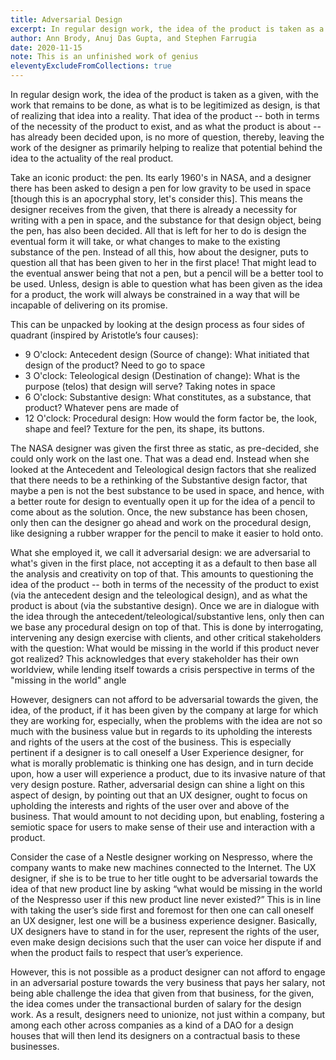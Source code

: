 ```yaml
---
title: Adversarial Design
excerpt: In regular design work, the idea of the product is taken as a given, with the work that remains to be done, as what is to be legitimized as design, is that of realizing that idea into a reality.
author: Ann Brody, Anuj Das Gupta, and Stephen Farrugia
date: 2020-11-15
note: This is an unfinished work of genius
eleventyExcludeFromCollections: true
---
```


In regular design work, the idea of the product is taken as a given, with the work that remains to be done, as what is to be legitimized as design, is that of realizing that idea into a reality. That idea of the product -- both in terms of the necessity of the product to exist, and as what the product is about -- has already been decided upon, is no more of question, thereby, leaving the work of the designer as primarily helping to realize that potential behind the idea to the actuality of the real product. 

Take an iconic product: the pen. Its early 1960's in NASA, and a designer there has been asked to design a pen for low gravity to be used in space [though this is an apocryphal story, let's consider this]. This means the designer receives from the given, that there is already a necessity for writing with a pen in space, and the substance for that design object, being the pen, has also been decided. All that is left for her to do is design the eventual form it will take, or what changes to make to the existing substance of the pen. Instead of all this, how about the designer, puts to question all that has been given to her in the first place! That might lead to the eventual answer being that not a pen, but a pencil will be a better tool to be used. Unless, design is able to question what has been given as the idea for a product, the work will always be constrained in a way that will be incapable of delivering on its promise.

This can be unpacked by looking at the design process as four sides of quadrant (inspired by Aristotle’s four causes):

- 9 O'clock: Antecedent design (Source of change): What initiated that design of the product? Need to go to space
- 3 O'clock: Teleological design (Destination of change): What is the purpose (telos) that design will serve? Taking notes in space
- 6 O'clock: Substantive design: What constitutes, as a substance, that product? Whatever pens are made of
- 12 O'clock: Procedural design: How would the form factor be, the look, shape and feel? Texture for the pen, its shape, its buttons.

The NASA designer was given the first three as static, as pre-decided, she could only work on the last one. That was a dead end. Instead when she looked at the Antecedent and Teleological design factors that she realized that there needs to be a rethinking of the Substantive design factor, that maybe a pen is not the best substance to be used in space, and hence, with a better route for design to eventually open it up for the idea of a pencil to come about as the solution. Once, the new substance has been chosen, only then can the designer go ahead and work on the procedural design, like designing a rubber wrapper for the pencil to make it easier to hold onto.

What she employed it, we call it adversarial design: we are adversarial to what's given in the first place, not accepting it as a default to then base all the analysis and creativity on top of that. This amounts to questioning the idea of the product -- both in terms of the necessity of the product to exist (via the antecedent design and the teleological design), and as what the product is about (via the substantive design). Once we are in dialogue with the idea through the antecedent/teleological/substantive lens, only then can we base any procedural design on top of that. This is done by interrogating, intervening any design exercise with clients, and other critical stakeholders with the question: What would be missing in the world if this product never got realized? This acknowledges that every stakeholder has their own worldview, while lending itself towards a crisis perspective in terms of the "missing in the world" angle

However, designers can not afford to be adversarial towards the given, the idea, of the product, if it has been given by the company at large for which they are working for, especially, when the problems with the idea are not so much with the business value but in regards to its upholding the interests and rights of the users at the cost of the business. This is especially pertinent if a designer is to call oneself a User Experience designer, for what is morally problematic is thinking one has design, and in turn decide upon, how a user will experience a product, due to its invasive nature of that very design posture. Rather, adversarial design can shine a light on this aspect of design, by pointing out that an UX designer, ought to focus on upholding the interests and rights of the user over and above of the business. That would amount to not deciding upon, but enabling, fostering a semiotic space for users to make sense of their use and interaction with a product. 

Consider the case of a Nestle designer working on Nespresso, where the company wants to make new machines connected to the Internet. The UX designer, if she is to be true to her title ought to be adversarial towards the idea of that new product line by asking “what would be missing in the world of the Nespresso user if this new product line never existed?” This is in line with taking the user’s side first and foremost for then one can call oneself an UX designer, lest one will be a business experience designer. Basically, UX designers have to stand in for the user, represent the rights of the user, even make design decisions such that the user can voice her dispute if and when the product fails to respect that user’s experience. 

However, this is not possible as a product designer can not afford to engage in an adversarial posture towards the very business that pays her salary, not being able challenge the idea that given from that business, for the given, the idea comes under the transactional burden of salary for the design work. As a result, designers need to unionize, not just within a company, but among each other across companies as a kind of a DAO for a design houses that will then lend its designers on a contractual basis to these businesses.